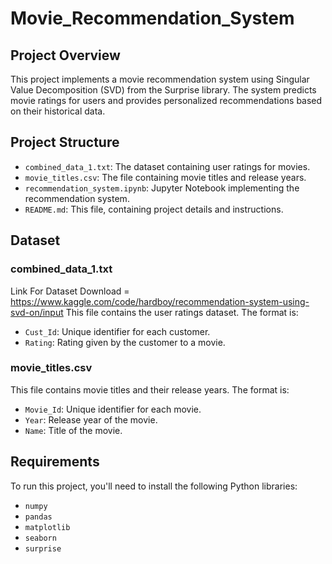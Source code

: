 # Movie_Recommendation_System

## Project Overview

This project implements a movie recommendation system using Singular Value Decomposition (SVD) from the Surprise library. The system predicts movie ratings for users and provides personalized recommendations based on their historical data.

## Project Structure

- `combined_data_1.txt`: The dataset containing user ratings for movies.
- `movie_titles.csv`: The file containing movie titles and release years.
- `recommendation_system.ipynb`: Jupyter Notebook implementing the recommendation system.
- `README.md`: This file, containing project details and instructions.

## Dataset
### combined_data_1.txt
Link For Dataset Download = https://www.kaggle.com/code/hardboy/recommendation-system-using-svd-on/input
This file contains the user ratings dataset. The format is:

- `Cust_Id`: Unique identifier for each customer.
- `Rating`: Rating given by the customer to a movie.

### movie_titles.csv

This file contains movie titles and their release years. The format is:

- `Movie_Id`: Unique identifier for each movie.
- `Year`: Release year of the movie.
- `Name`: Title of the movie.

## Requirements
To run this project, you'll need to install the following Python libraries:
- `numpy`
- `pandas`
- `matplotlib`
- `seaborn`
- `surprise`
